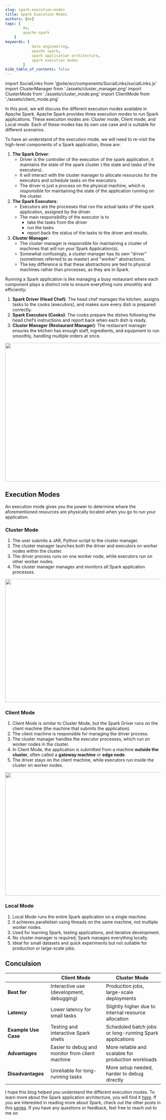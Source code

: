 ```yaml
---
slug: spark-execution-modes
title: Spark Execution Modes
authors: [me]
tags: [
        de,
        apache-spark
    ]
keywords: [
            data engineering,
            apache spark,
            spark application architecture,
            spark execution modes
        ]
hide_table_of_contents: false
---
```

import SocialLinks from '@site/src/components/SocialLinks/socialLinks.js'
import ClusterManager from './assets/cluster_manager.png'
import ClusterMode from './assets/cluster_mode.png'
import ClientMode from './assets/client_mode.png'

In this post, we will discuss the different execution modes available in Apache Spark. Apache Spark provides three execution modes to run Spark applications. These execution modes are: Cluster mode, Client mode, and Local mode. Each of these modes has its own use case and is suitable for different scenarios.
 <!--truncate-->

 To have an understand of the execution mode, we will need to re-visit the high-level components of a Spark application, those are:

 1. **The Spark Driver**: 
    - Driver is the <Highlight color="#3e6980">controller of the execution</Highlight> of the spark application, it maintains the state of the spark cluster ( the state and tasks of the executors). 
    - It will interact with the cluster manager to allocate resources for the executors and schedule tasks on the executors. 
    - The driver is just a process on the physical machine, which is responsible for maintaining the state of the application running on the cluster.
 2. **The Spark Executors**:
    - Executors are <Highlight color="#3e6980">the processes that run the actual tasks</Highlight> of the spark application, assigned by the driver.
    - The main responsibility of the executor is to 
        - take the tasks from the driver
        - run the tasks
        - report back the status of the tasks to the driver and results.
 3. **Cluster Manager**:
    - The cluster manager is responsible for <Highlight color="#3e6980">maintaining a cluster of machines</Highlight> that will run your Spark Application(s). 
    - Somewhat confusingly, a cluster manager has its own "driver" (sometimes referred to as master) and "worker" abstractions.
    - The key difference is that these abstractions are tied to physical machines rather than processes, as they are in Spark.

Running a Spark application is like managing a busy restaurant where each component plays a distinct role to ensure everything runs smoothly and efficiently:

1. **Spark Driver (Head Chef)**: The head chef manages the kitchen, assigns tasks to the cooks (executors), and makes sure every dish is prepared correctly.  
2. **Spark Executors (Cooks)**: The cooks prepare the dishes following the head chef’s instructions and report back when each dish is ready.  
3. **Cluster Manager (Restaurant Manager)**: The restaurant manager ensures the kitchen has enough staff, ingredients, and equipment to run smoothly, handling multiple orders at once.

<div class="text--center"><img src={ClusterManager} width="550" height="450" /></div>

## Execution Modes

An execution mode gives you the power to determine where the aforementioned resources are physically located when you go to run your application.

### Cluster Mode

1. The user submits a JAR, Python script to the cluster manager.  
2. The cluster manager launches both the driver and executors on worker nodes within the cluster.  
3. The driver process runs on one worker node, while executors run on other worker nodes.  
4. The cluster manager manages and monitors all Spark application processes.  

<div class="text--center"><img src={ClusterMode} width="600" height="400" /></div>

### Client Mode

1. Client Mode is similar to Cluster Mode, but the Spark Driver runs on the client machine (the machine that submits the application).  
2. The client machine is responsible for managing the driver process.  
3. The cluster manager handles the executor processes, which run on worker nodes in the cluster.  
4. In Client Mode, the application is submitted from a machine **outside the cluster**, often called a **gateway machine** or **edge node**.  
5. The driver stays on the client machine, while executors run inside the cluster on worker nodes.  

<div class="text--center"><img src={ClientMode} width="600" height="400" /></div>

### Local Mode

1. Local Mode runs the entire Spark application on a single machine.  
2. It achieves parallelism using threads on the same machine, not multiple worker nodes.  
3. Used for learning Spark, testing applications, and iterative development.  
4. No cluster manager is required; Spark manages everything locally.  
5. Ideal for small datasets and quick experiments but not suitable for production or large-scale jobs.

## Conculsion

|                            | **Client Mode**                          | **Cluster Mode**                       |
|-----------------------------|------------------------------------------|----------------------------------------|
| **Best for**                | Interactive use (development, debugging) | Production jobs, large-scale deployments |
| **Latency**                 | Lower latency for small tasks            | Slightly higher due to internal resource allocation |
| **Example Use Case**        | Testing and interactive Spark shells     | Scheduled batch jobs or long-running Spark applications |
| **Advantages**              | Easier to debug and monitor from client machine | More reliable and scalable for production workloads |
| **Disadvantages**           | Unreliable for long-running tasks        | More setup needed, harder to debug directly |

I hope this blog helped you understand the different execution modes. To learn more about the Spark application architecture, you will find it [here](blog/spark-application-lifecycle-outside). If you are interested in reading more about Spark, check out the other posts in this [series](/blog/tags/apache-spark).
If you have any questions or feedback, feel free to reach out to me on <SocialLinks />
